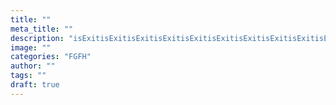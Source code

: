 ```yaml
---
title: ""
meta_title: ""
description: "isExitisExitisExitisExitisExitisExitisExitisExitisExitisExitisExitisExitisExitisExitisExitisExitisExitisExitisExitisExitisExitisExitisExitisExitisExitisExitisExitisExitisExitisExitisExitisExitisExitisExitisExitisExitisExitisExitisExitisExitisExitisExitisExitisExitisExitisExitisExitisExitisExit"
image: ""
categories: "FGFH"
author: ""
tags: ""
draft: true
---
```

